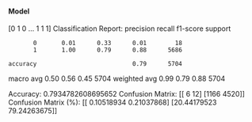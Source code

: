 #### Model
[0 1 0 ... 1 1 1]
Classification Report:
              precision    recall  f1-score   support

           0       0.01      0.33      0.01        18
           1       1.00      0.79      0.88      5686

    accuracy                           0.79      5704
   macro avg       0.50      0.56      0.45      5704
weighted avg       0.99      0.79      0.88      5704

Accuracy: 0.7934782608695652
Confusion Matrix:
[[   6   12]
 [1166 4520]]
Confusion Matrix (%):
[[ 0.10518934  0.21037868]
 [20.44179523 79.24263675]]
